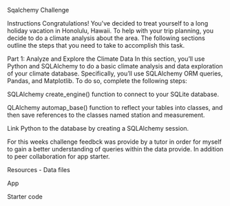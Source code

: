 Sqalchemy Challenge 

Instructions
Congratulations! You've decided to treat yourself to a long holiday vacation in Honolulu, Hawaii. To help with your trip planning, you decide to do a climate analysis about the area. The following sections outline the steps that you need to take to accomplish this task.

Part 1: Analyze and Explore the Climate Data
In this section, you’ll use Python and SQLAlchemy to do a basic climate analysis and data exploration of your climate database. Specifically, you’ll use SQLAlchemy ORM queries, Pandas, and Matplotlib. To do so, complete the following steps:

SQLAlchemy create_engine() function to connect to your SQLite database.

QLAlchemy automap_base() function to reflect your tables into classes, and then save references to the classes named station and measurement.

Link Python to the database by creating a SQLAlchemy session.



For this weeks challenge feedbck was provide by a tutor in order for myself to gain a better understanding of queries within the data provide. In addition to peer collaboration for app starter. 


Resources - Data files



App 





Starter code
